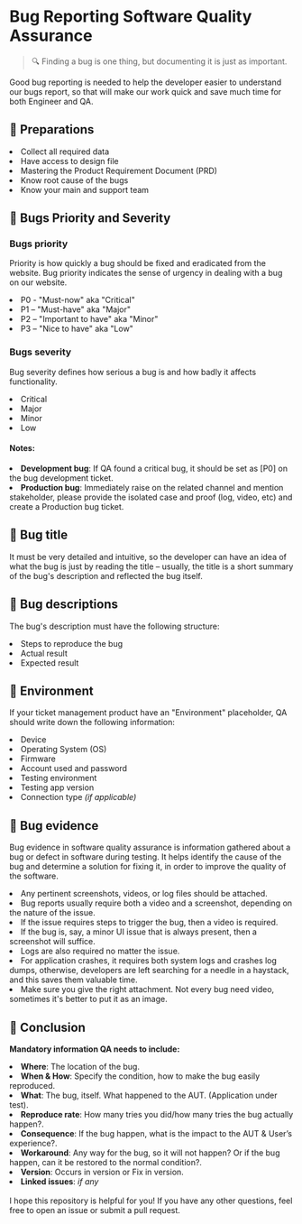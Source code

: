 <h1><b>Bug Reporting Software Quality Assurance</b></h1>

> 🔍 Finding a bug is one thing, but documenting it is just as important.

Good bug reporting is needed to help the developer easier to understand our bugs report, so that will make our work quick and save much time for both Engineer and QA.

## <b>🍳 Preparations</b>
<li>Collect all required data</li>
<li>Have access to design file</li>
<li>Mastering the Product Requirement Document (PRD)</li>
<li>Know root cause of the bugs</li>
<li>Know your main and support team</li>

## 🎯 Bugs Priority and Severity
### Bugs priority
Priority is how quickly a bug should be fixed and eradicated from the website. Bug priority indicates the sense of urgency in dealing with a bug on our website.
<li>P0 - "Must-now" aka "Critical"</li> 
<li>P1 – "Must-have" aka "Major"</li> 
<li>P2 – "Important to have" aka "Minor"</li> 
<li>P3 – "Nice to have" aka "Low"</li>

### Bugs severity
Bug severity defines how serious a bug is and how badly it affects functionality.
<li>Critical</li> 
<li>Major</li> 
<li>Minor</li> 
<li>Low</li>

#### Notes:
<li><b>Development bug</b>: If QA found a critical bug, it should be set as [P0] on the bug development ticket.</li>
<li><b>Production bug</b>: Immediately raise on the related channel and mention stakeholder, please provide the isolated case and proof (log, video, etc) and create a Production bug ticket.</li> 

## 🎼 Bug title
It must be very detailed and intuitive, so the developer can have an idea of what the bug is just by reading the title  –  usually, the title is a short summary of the bug's description and reflected the bug itself.

## 📝 Bug descriptions
The bug's description must have the following structure:
<li>Steps to reproduce the bug</li>
<li>Actual result</li>
<li>Expected result</li>

## 🌲 Environment
If your ticket management product have an "Environment" placeholder, QA should write down the following information:
<li>Device</li>
<li>Operating System (OS)</li>
<li>Firmware</li>
<li>Account used and password</li>
<li>Testing environment</li>
<li>Testing app version</li>
<li>Connection type <i>(if applicable)</i></li>

## 🍿 Bug evidence
Bug evidence in software quality assurance is information gathered about a bug or defect in software during testing. It helps identify the cause of the bug and determine a solution for fixing it, in order to improve the quality of the software.
<li>Any pertinent screenshots, videos, or log files should be attached.</li>
<li>Bug reports usually require both a video and a screenshot, depending on the nature of the issue.</li>
<li>If the issue requires steps to trigger the bug, then a video is required.</li>
<li>If the bug is, say, a minor UI issue that is always present, then a screenshot will suffice.</li>
<li>Logs are also required no matter the issue.</li>
<li>For application crashes, it requires both system logs and crashes log dumps, otherwise, developers are left searching for a needle in a haystack, and this saves them valuable time.</li>
<li>Make sure you give the right attachment. Not every bug need video, sometimes it's better to put it as an image.</li>


## 🎉 Conclusion
<b>Mandatory information QA needs to include:</b>
<li><b>Where</b>: The location of the bug.</li>
<li><b>When & How</b>: Specify the condition, how to make the bug easily reproduced.</li>
<li><b>What</b>: The bug, itself. What happened to the AUT. (Application under test).</li>
<li><b>Reproduce rate</b>: How many tries you did/how many tries the bug actually happen?.</li>
<li><b>Consequence</b>: If the bug happen, what is the impact to the AUT & User’s experience?.</li>
<li><b>Workaround</b>: Any way for the bug, so it will not happen? Or if the bug happen, can it be restored to the normal condition?.</li>
<li><b>Version</b>: Occurs in version or Fix in version.</li>
<li><b>Linked issues</b>: <i>if any</i></li>
</br>
I hope this repository is helpful for you! If you have any other questions, feel free to open an issue or submit a pull request.
